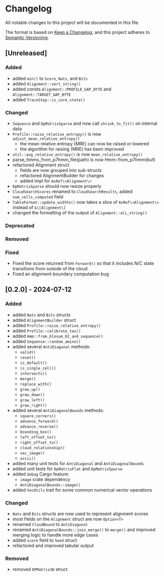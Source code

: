 # Changelog
All notable changes to this project will be documented in this file.

The format is based on [Keep a Changelog](https://keepachangelog.com/en/1.0.0/),
and this project adheres to [Semantic Versioning](https://semver.org/spec/v2.0.0.html).

<!---
### Added
### Changed
### Deprecated
### Removed
### Fixed
### Security
-->


## [Unreleased]

### Added
- added `min()` to `Score`, `Nats`, and `Bits`
- added `Alignment::vert_string()`
- added consts `Alignment::PROFILE_GAP_BYTE` and `Alignment::TARGET_GAP_BYTE`
- added `TraceStep::is_core_state()`

### Changed
- `Sequence` and `DpMatrixSparse` and now call `shrink_to_fit()` on internal data
- `Profile::raise_relative_entropy()` is now `adjust_mean_relative_entropy()`
    - the mean relative entropy (MRE) can now be raised or lowered
    - the algorithm for raising (MRE) has been improved
- `util::avg_relative_entropy()` is now `mean_relative_entropy()`
- parse_hmms_from_p7hmm_file(path) is now Hmm::from_p7hmm(buf)
- refactored Alignment struct
    - fields are now grouped into sub-structs
    - refactored AlignmentBuilder for changes
    - added impl for `AsRef\<Alignment\>`
- `DpMatrixSparse` should now resize properly
- `CloudSearchScores` renamed to `CloudSearchResults`, added `num_cells_computed` field
- `TableFormat::update_widths()` now takes a slice of `AsRef\<Alignment\>` instead of `&\[Alignment\]`
- changed the formatting of the output of `Alignment::ali_string()`

### Deprecated

### Removed

### Fixed
- Fixed the score returned from `Forward()` so that it includes N/C state
  transitions from outside of the cloud
- Fixed an alignment boundary computation bug


## [0.2.0] - 2024-07-12

### Added

- added `Nats` and `Bits` structs
- added `AlignmentBuilder` struct
- added `Profile::raise_relative_entropy()`
- added `Profile::calibrate_tau()`
- added `Hmm::from_blosum_62_and_sequence()`
- added `Sequence::random_amino()`
- added several `AntiDiagonal` methods:
    - `valid()`
    - `reset()`
    - `is_default()`
    - `is_single_cell()`
    - `intersects()`
    - `merge() `
    - `replace_with()`
    - `grow_up()`
    - `grow_down()`
    - `grow_left()`
    - `grow_right()`
- added several `AntiDiagonalBounds` methods:
    - `square_corners()`
    - `advance_forward()`
    - `advance_reverse()`
    - `bounding_box()`
    - `left_offset_to()`
    - `right_offset_to()`
    - `cloud_relationship()`
    - `vec_image()`
    - `ascii()`
- added many unit tests for `AntiDiagonal` and `AntiDiagonalBounds`
- added unit tests for `DpMatrixFlat` and `DpMatrixSparse`
- added `debug` Cargo feature:
    - `image` crate dependency
    - `AntiDiagonalBounds::image()` 
- added `VecUtils` trait for some common numerical vector operations

### Changed

- `Nats` and `Bits` structs are now used to represent alignment scores
- most fields on the `Alignment` struct are now `Option<T>`
- renamed `CloudBound` to `AntiDiagonal`
- renamed `AntiDiagonalBounds::join_merge()` to `merge()` and improved merging logic to handle more edge cases
- added `score` field to `Seed` struct
- refactored and improved tabular output

### Removed

- removed `DPMatrix3D` struct


